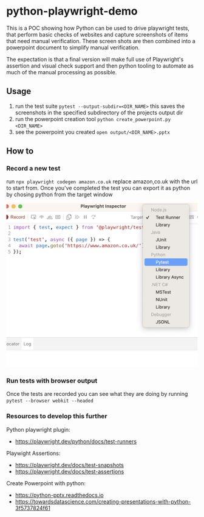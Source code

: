 # python-playwright-demo

This is a POC showing how Python can be used to drive playwright tests, that perform basic checks
of websites and capture screenshots of items that need manual verification. These screen shots are
then combined into a powerpoint document to simplify manual verification.

The expectation is that a final version will make full use of Playwright's assertion and visual check support and then python tooling to automate as much of the manual processing as possible.

## Usage

1. run the test suite `pytest --output-subdir=<DIR_NAME>` this saves the screenshots in the specified subdirectory of the projects output dir
2. run the powerpoint creation tool `python create_powerpoint.py <DIR_NAME>`
3. see the powerpoint you created `open output/<DIR_NAME>.pptx`

## How to

### Record a new test

run `npx playwright codegen amazon.co.uk` replace amazon,co.uk with the url to start from.
Once you've completed the test you can export it as python by chosing python from the target window

![target image](./assets/playwright-target.png)

### Run tests with browser output

Once the tests are recorded you can see what they are doing by running `pytest --browser webkit --headed`

### Resources to develop this further

Python playwright plugin:
* https://playwright.dev/python/docs/test-runners

Playwight Assertions:
* https://playwright.dev/docs/test-snapshots
* https://playwright.dev/docs/test-assertions

Create Powerpoint with python:
* https://python-pptx.readthedocs.io
* https://towardsdatascience.com/creating-presentations-with-python-3f5737824f61
